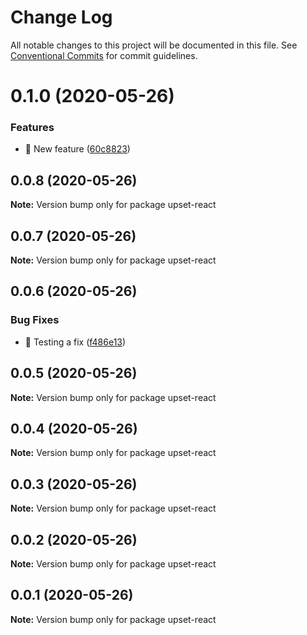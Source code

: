 # Change Log

All notable changes to this project will be documented in this file.
See [Conventional Commits](https://conventionalcommits.org) for commit guidelines.

# 0.1.0 (2020-05-26)


### Features

* 🎸 New feature ([60c8823](https://github.com/visdesignlab/upset2dep/commit/60c8823d56a3ee4e506f176719721a5f6126e3a3))





## 0.0.8 (2020-05-26)

**Note:** Version bump only for package upset-react





## 0.0.7 (2020-05-26)

**Note:** Version bump only for package upset-react





## 0.0.6 (2020-05-26)


### Bug Fixes

* 🐛 Testing a fix ([f486e13](https://github.com/visdesignlab/upset2dep/commit/f486e133b1b47e26171979da052083b720a1aa05))





## 0.0.5 (2020-05-26)

**Note:** Version bump only for package upset-react





## 0.0.4 (2020-05-26)

**Note:** Version bump only for package upset-react





## 0.0.3 (2020-05-26)

**Note:** Version bump only for package upset-react





## 0.0.2 (2020-05-26)

**Note:** Version bump only for package upset-react





## 0.0.1 (2020-05-26)

**Note:** Version bump only for package upset-react
